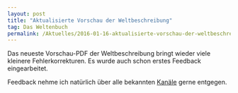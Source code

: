 ```yaml
---
layout: post
title: "Aktualisierte Vorschau der Weltbeschreibung"
tag: Das Weltenbuch
permalink: /Aktuelles/2016-01-16-aktualisierte-vorschau-der-weltbeschreibung-dasweltenbuch
---
```


Das neueste Vorschau-PDF der Weltbeschreibung bringt wieder viele kleinere Fehlerkorrekturen. Es wurde auch schon erstes Feedback eingearbeitet.

Feedback nehme ich natürlich über alle bekannten [Kanäle](https://dasweltenbuch.jcgames.de/Kontakt) gerne entgegen.


